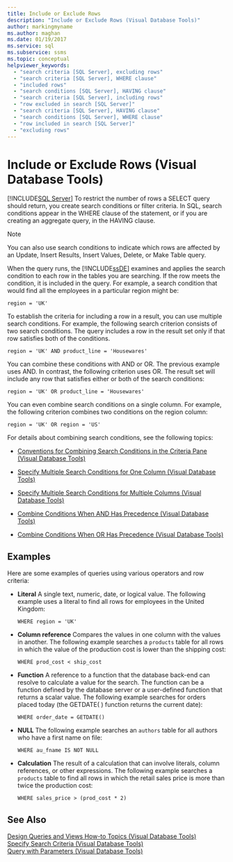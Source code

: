 ```yaml
---
title: Include or Exclude Rows
description: "Include or Exclude Rows (Visual Database Tools)"
author: markingmyname
ms.author: maghan
ms.date: 01/19/2017
ms.service: sql
ms.subservice: ssms
ms.topic: conceptual
helpviewer_keywords:
  - "search criteria [SQL Server], excluding rows"
  - "search criteria [SQL Server], WHERE clause"
  - "included rows"
  - "search conditions [SQL Server], HAVING clause"
  - "search criteria [SQL Server], including rows"
  - "row excluded in search [SQL Server]"
  - "search criteria [SQL Server], HAVING clause"
  - "search conditions [SQL Server], WHERE clause"
  - "row included in search [SQL Server]"
  - "excluding rows"
---
```

# Include or Exclude Rows (Visual Database Tools)
[!INCLUDE[SQL Server](../../includes/applies-to-version/sqlserver.md)]
To restrict the number of rows a SELECT query should return, you create search conditions or filter criteria. In SQL, search conditions appear in the WHERE clause of the statement, or if you are creating an aggregate query, in the HAVING clause.  
  
> [!NOTE]  
> You can also use search conditions to indicate which rows are affected by an Update, Insert Results, Insert Values, Delete, or Make Table query.  
  
When the query runs, the [!INCLUDE[ssDE](../../includes/ssde-md.md)] examines and applies the search condition to each row in the tables you are searching. If the row meets the condition, it is included in the query. For example, a search condition that would find all the employees in a particular region might be:  
  
```  
region = 'UK'  
```  
  
To establish the criteria for including a row in a result, you can use multiple search conditions. For example, the following search criterion consists of two search conditions. The query includes a row in the result set only if that row satisfies both of the conditions.  
  
```  
region = 'UK' AND product_line = 'Housewares'  
```  
  
You can combine these conditions with AND or OR. The previous example uses AND. In contrast, the following criterion uses OR. The result set will include any row that satisfies either or both of the search conditions:  
  
```  
region = 'UK' OR product_line = 'Housewares'  
```  
  
You can even combine search conditions on a single column. For example, the following criterion combines two conditions on the region column:  
  
```  
region = 'UK' OR region = 'US'  
```  
  
For details about combining search conditions, see the following topics:  
  
-   [Conventions for Combining Search Conditions in the Criteria Pane &#40;Visual Database Tools&#41;](../../ssms/visual-db-tools/conventions-combine-search-conditions-in-criteria-pane-visual-db-tools.md)  
  
-   [Specify Multiple Search Conditions for One Column &#40;Visual Database Tools&#41;](../../ssms/visual-db-tools/specify-multiple-search-conditions-for-one-column-visual-database-tools.md)  
  
-   [Specify Multiple Search Conditions for Multiple Columns &#40;Visual Database Tools&#41;](../../ssms/visual-db-tools/specify-multiple-search-conditions-for-multiple-columns-visual-database-tools.md)  
  
-   [Combine Conditions When AND Has Precedence &#40;Visual Database Tools&#41;](../../ssms/visual-db-tools/combine-conditions-when-and-has-precedence-visual-database-tools.md)  
  
-   [Combine Conditions When OR Has Precedence &#40;Visual Database Tools&#41;](../../ssms/visual-db-tools/combine-conditions-when-or-has-precedence-visual-database-tools.md)  
  
## Examples  
Here are some examples of queries using various operators and row criteria:  
  
-   **Literal** A single text, numeric, date, or logical value. The following example uses a literal to find all rows for employees in the United Kingdom:  
  
    ```  
    WHERE region = 'UK'  
    ```  
  
-   **Column reference** Compares the values in one column with the values in another. The following example searches a `products` table for all rows in which the value of the production cost is lower than the shipping cost:  
  
    ```  
    WHERE prod_cost < ship_cost  
    ```  
  
-   **Function** A reference to a function that the database back-end can resolve to calculate a value for the search. The function can be a function defined by the database server or a user-defined function that returns a scalar value. The following example searches for orders placed today (the GETDATE( ) function returns the current date):  
  
    ```  
    WHERE order_date = GETDATE()  
    ```  
  
-   **NULL** The following example searches an `authors` table for all authors who have a first name on file:  
  
    ```  
    WHERE au_fname IS NOT NULL  
    ```  
  
-   **Calculation** The result of a calculation that can involve literals, column references, or other expressions. The following example searches a `products` table to find all rows in which the retail sales price is more than twice the production cost:  
  
    ```  
    WHERE sales_price > (prod_cost * 2)  
    ```  
  
## See Also  
[Design Queries and Views How-to Topics &#40;Visual Database Tools&#41;](../../ssms/visual-db-tools/design-queries-and-views-how-to-topics-visual-database-tools.md)  
[Specify Search Criteria &#40;Visual Database Tools&#41;](../../ssms/visual-db-tools/specify-search-criteria-visual-database-tools.md)  
[Query with Parameters &#40;Visual Database Tools&#41;](../../ssms/visual-db-tools/query-with-parameters-visual-database-tools.md)  
  
